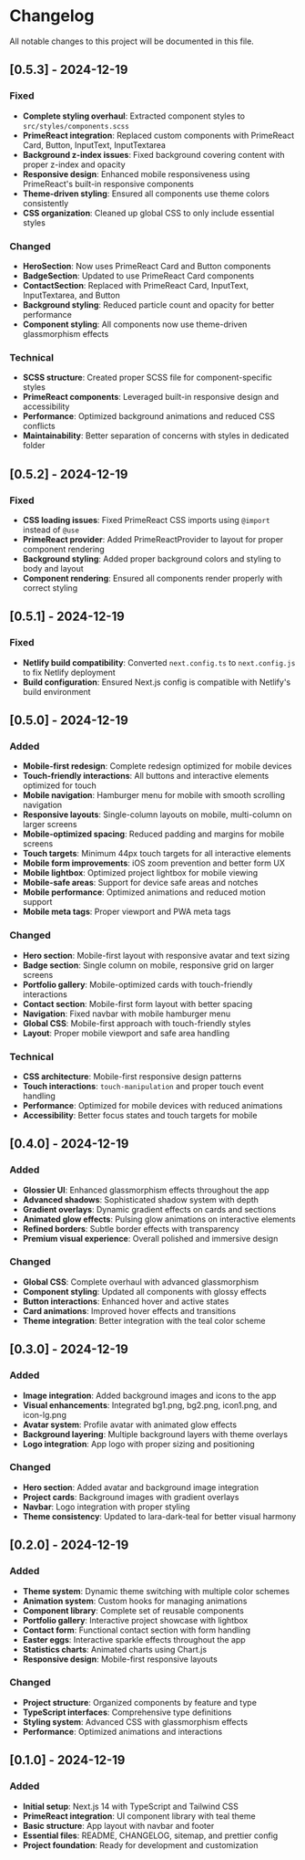 # Changelog

All notable changes to this project will be documented in this file.

## [0.5.3] - 2024-12-19

### Fixed

- **Complete styling overhaul**: Extracted component styles to `src/styles/components.scss`
- **PrimeReact integration**: Replaced custom components with PrimeReact Card, Button, InputText, InputTextarea
- **Background z-index issues**: Fixed background covering content with proper z-index and opacity
- **Responsive design**: Enhanced mobile responsiveness using PrimeReact's built-in responsive components
- **Theme-driven styling**: Ensured all components use theme colors consistently
- **CSS organization**: Cleaned up global CSS to only include essential styles

### Changed

- **HeroSection**: Now uses PrimeReact Card and Button components
- **BadgeSection**: Updated to use PrimeReact Card components
- **ContactSection**: Replaced with PrimeReact Card, InputText, InputTextarea, and Button
- **Background styling**: Reduced particle count and opacity for better performance
- **Component styling**: All components now use theme-driven glassmorphism effects

### Technical

- **SCSS structure**: Created proper SCSS file for component-specific styles
- **PrimeReact components**: Leveraged built-in responsive design and accessibility
- **Performance**: Optimized background animations and reduced CSS conflicts
- **Maintainability**: Better separation of concerns with styles in dedicated folder

## [0.5.2] - 2024-12-19

### Fixed

- **CSS loading issues**: Fixed PrimeReact CSS imports using `@import` instead of `@use`
- **PrimeReact provider**: Added PrimeReactProvider to layout for proper component rendering
- **Background styling**: Added proper background colors and styling to body and layout
- **Component rendering**: Ensured all components render properly with correct styling

## [0.5.1] - 2024-12-19

### Fixed

- **Netlify build compatibility**: Converted `next.config.ts` to `next.config.js` to fix Netlify deployment
- **Build configuration**: Ensured Next.js config is compatible with Netlify's build environment

## [0.5.0] - 2024-12-19

### Added

- **Mobile-first redesign**: Complete redesign optimized for mobile devices
- **Touch-friendly interactions**: All buttons and interactive elements optimized for touch
- **Mobile navigation**: Hamburger menu for mobile with smooth scrolling navigation
- **Responsive layouts**: Single-column layouts on mobile, multi-column on larger screens
- **Mobile-optimized spacing**: Reduced padding and margins for mobile screens
- **Touch targets**: Minimum 44px touch targets for all interactive elements
- **Mobile form improvements**: iOS zoom prevention and better form UX
- **Mobile lightbox**: Optimized project lightbox for mobile viewing
- **Mobile-safe areas**: Support for device safe areas and notches
- **Mobile performance**: Optimized animations and reduced motion support
- **Mobile meta tags**: Proper viewport and PWA meta tags

### Changed

- **Hero section**: Mobile-first layout with responsive avatar and text sizing
- **Badge section**: Single column on mobile, responsive grid on larger screens
- **Portfolio gallery**: Mobile-optimized cards with touch-friendly interactions
- **Contact section**: Mobile-first form layout with better spacing
- **Navigation**: Fixed navbar with mobile hamburger menu
- **Global CSS**: Mobile-first approach with touch-friendly styles
- **Layout**: Proper mobile viewport and safe area handling

### Technical

- **CSS architecture**: Mobile-first responsive design patterns
- **Touch interactions**: `touch-manipulation` and proper touch event handling
- **Performance**: Optimized for mobile devices with reduced animations
- **Accessibility**: Better focus states and touch targets for mobile

## [0.4.0] - 2024-12-19

### Added

- **Glossier UI**: Enhanced glassmorphism effects throughout the app
- **Advanced shadows**: Sophisticated shadow system with depth
- **Gradient overlays**: Dynamic gradient effects on cards and sections
- **Animated glow effects**: Pulsing glow animations on interactive elements
- **Refined borders**: Subtle border effects with transparency
- **Premium visual experience**: Overall polished and immersive design

### Changed

- **Global CSS**: Complete overhaul with advanced glassmorphism
- **Component styling**: Updated all components with glossy effects
- **Button interactions**: Enhanced hover and active states
- **Card animations**: Improved hover effects and transitions
- **Theme integration**: Better integration with the teal color scheme

## [0.3.0] - 2024-12-19

### Added

- **Image integration**: Added background images and icons to the app
- **Visual enhancements**: Integrated bg1.png, bg2.png, icon1.png, and icon-lg.png
- **Avatar system**: Profile avatar with animated glow effects
- **Background layering**: Multiple background layers with theme overlays
- **Logo integration**: App logo with proper sizing and positioning

### Changed

- **Hero section**: Added avatar and background image integration
- **Project cards**: Background images with gradient overlays
- **Navbar**: Logo integration with proper styling
- **Theme consistency**: Updated to lara-dark-teal for better visual harmony

## [0.2.0] - 2024-12-19

### Added

- **Theme system**: Dynamic theme switching with multiple color schemes
- **Animation system**: Custom hooks for managing animations
- **Component library**: Complete set of reusable components
- **Portfolio gallery**: Interactive project showcase with lightbox
- **Contact form**: Functional contact section with form handling
- **Easter eggs**: Interactive sparkle effects throughout the app
- **Statistics charts**: Animated charts using Chart.js
- **Responsive design**: Mobile-first responsive layouts

### Changed

- **Project structure**: Organized components by feature and type
- **TypeScript interfaces**: Comprehensive type definitions
- **Styling system**: Advanced CSS with glassmorphism effects
- **Performance**: Optimized animations and interactions

## [0.1.0] - 2024-12-19

### Added

- **Initial setup**: Next.js 14 with TypeScript and Tailwind CSS
- **PrimeReact integration**: UI component library with teal theme
- **Basic structure**: App layout with navbar and footer
- **Essential files**: README, CHANGELOG, sitemap, and prettier config
- **Project foundation**: Ready for development and customization
